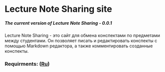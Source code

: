 # Lecture Note Sharing site
##### The current version of Lecture Note Sharing - 0.0.1
Lecture Note Sharing - это сайт для обмена конспектами по предметами между студентами. Он позволяет писать и редактировать конспекты с помощью Markdown редактора, а также комментировать созданные конспекты.
### Requirments: ([Ru](https://github.com/ArtemTereshkovich/LectureNoteSharing/blob/documentation/Documents/Requirements/Requirements.md))
